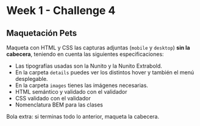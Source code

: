 # Week 1 - Challenge 4

## Maquetación Pets

Maqueta con HTML y CSS las capturas adjuntas (`mobile` y `desktop`) **sin la cabecera**, teniendo en cuenta las siguientes especificaciones:

- Las tipografías usadas son la Nunito y la Nunito Extrabold.
- En la carpeta `details` puedes ver los distintos hover y también el menú desplegable.
- En la carpeta `images` tienes las imágenes necesarias.
- HTML semántico y validado con el validador
- CSS validado con el validador
- Nomenclatura BEM para las clases

Bola extra: si terminas todo lo anterior, maqueta la cabecera.
